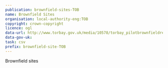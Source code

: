 ```yaml
---
publication: brownfield-sites-TOB
name: Brownfield Sites
organisation: local-authority-eng:TOB
copyright: crown-copyright
licence: ogl
data-url: http://www.torbay.gov.uk/media/10578/torbay_pilotbrownfieldregister_2017-12-31_rev1.csv
data-gov-uk: 
task: csv
prefix: brownfield-site-TOB
---
```


Brownfield sites

